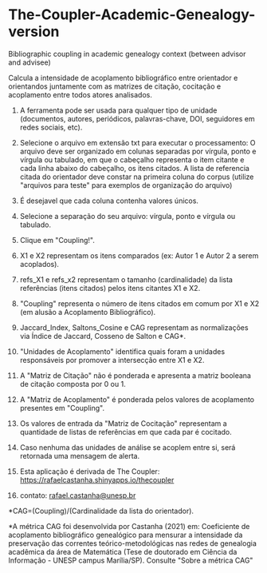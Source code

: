# The-Coupler-Academic-Genealogy-version
Bibliographic coupling in academic genealogy context (between advisor and advisee)

Calcula a intensidade de acoplamento bibliográfico entre orientador e orientandos juntamente com as matrizes de citação, cocitação e acoplamento entre todos atores analisados. 

1) A ferramenta pode ser usada para qualquer tipo de unidade (documentos, autores, periódicos, palavras-chave, DOI, seguidores em redes sociais, etc).

2) Selecione o arquivo em extensão txt para executar o processamento: O arquivo deve ser organizado em colunas separadas por vírgula, ponto e vírgula ou tabulado, em que o cabeçalho representa o item citante e cada linha abaixo do cabeçalho, os itens citados. A lista de referencia citada do orientador deve constar na primeira coluna do corpus (utilize "arquivos para teste" para exemplos de organização do arquivo)

3) É desejavel que cada coluna contenha valores únicos.

3) Selecione a separação do seu arquivo: vírgula, ponto e vírgula ou tabulado.

4) Clique em "Coupling!".

5) X1 e X2 representam os itens comparados (ex: Autor 1 e Autor 2 a serem acoplados).

6) refs_X1 e refs_x2 representam o tamanho (cardinalidade) da lista referências (itens citados) pelos itens citantes X1 e X2.

7) "Coupling" representa o número de itens citados em comum por X1 e X2 (em alusão a Acoplamento Bibliográfico).

8) Jaccard_Index, Saltons_Cosine e CAG representam as normalizações via Índice de Jaccard, Cosseno de Salton e CAG*.

9) "Unidades de Acoplamento" identifica quais foram a unidades responsáveis por promover a intersecção entre X1 e X2.

10) A "Matriz de Citação" não é ponderada e apresenta a matriz booleana de citação composta por 0 ou 1.

11) A "Matriz de Acoplamento" é ponderada pelos valores de acoplamento presentes em "Coupling".

12) Os valores de entrada da "Matriz de Cocitação" representam a quantidade de listas de referências em que cada par é cocitado.

13) Caso nenhuma das unidades de análise se acoplem entre si, será retornada uma mensagem de alerta.

14) Esta aplicação é derivada de The Coupler: https://rafaelcastanha.shinyapps.io/thecoupler

15) contato: rafael.castanha@unesp.br

*CAG=(Coupling)/(Cardinalidade da lista do orientador).

*A métrica CAG foi desenvolvida por Castanha (2021) em: Coeficiente de acoplamento bibliográfico genealógico para mensurar a intensidade da preservação das correntes teórico-metodológicas nas redes de genealogia acadêmica da área de Matemática (Tese de doutorado em Ciência da Informação - UNESP campus Marília/SP). Consulte "Sobre a métrica CAG"
